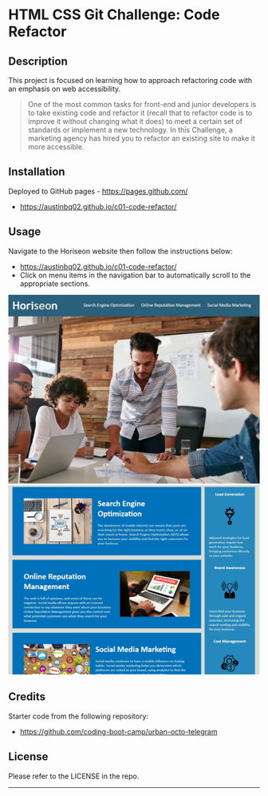 # HTML CSS Git Challenge: Code Refactor

## Description

This project is focused on learning how to approach refactoring code with an emphasis on web accessibility.


> One of the most common tasks for front-end and junior developers is to take existing code and refactor it (recall that to refactor code is to improve it without changing what it does) to meet a certain set of standards or implement a new technology. 
> In this Challenge, a marketing agency has hired you to refactor an existing site to make it more accessible.



## Installation

Deployed to GitHub pages - https://pages.github.com/
- https://austinbq02.github.io/c01-code-refactor/

## Usage

Navigate to the Horiseon website then follow the instructions below:
- https://austinbq02.github.io/c01-code-refactor/
- Click on menu items in the navigation bar to automatically scroll to the appropriate sections.



![top half of Horiseon site](./assets/images/Horiseon1.jpg) ![bottom half of Horiseon](./assets/images/Horiseon2.jpg)

## Credits

Starter code from the following repository:
- https://github.com/coding-boot-camp/urban-octo-telegram

## License

Please refer to the LICENSE in the repo.

---
